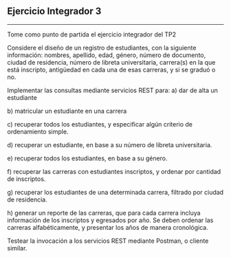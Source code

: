 ## Ejercicio Integrador 3
***
Tome como punto de partida el ejercicio integrador del TP2

Considere el diseño de un registro de estudiantes, con la siguiente información: nombres, apellido, edad, género, número de documento, ciudad de residencia, número de libreta universitaria, carrera(s) en la que está inscripto, antigüedad en cada una de esas carreras, y si se graduó o no.

Implementar las consultas mediante servicios REST para: a) dar de alta un estudiante

b) matricular un estudiante en una carrera

c) recuperar todos los estudiantes, y especificar algún criterio de ordenamiento simple.

d) recuperar un estudiante, en base a su número de libreta universitaria.

e) recuperar todos los estudiantes, en base a su género.

f) recuperar las carreras con estudiantes inscriptos, y ordenar por cantidad de inscriptos.

g) recuperar los estudiantes de una determinada carrera, filtrado por ciudad de residencia.

h) generar un reporte de las carreras, que para cada carrera incluya información de los inscriptos y egresados por año. Se deben ordenar las carreras alfabéticamente, y presentar los años de manera cronológica.

Testear la invocación a los servicios REST mediante Postman, o cliente similar.